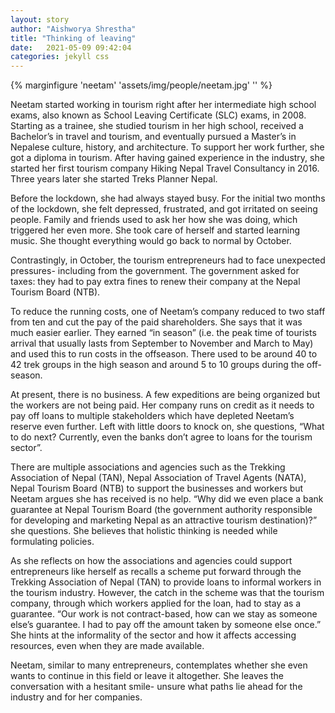 ```yaml
---
layout: story
author: "Aishworya Shrestha"
title: "Thinking of leaving"
date:   2021-05-09 09:42:04
categories: jekyll css
---
```


{% marginfigure 'neetam' 'assets/img/people/neetam.jpg' '' %}

Neetam started working in tourism right after her intermediate high school exams, also known as School Leaving Certificate (SLC) exams, in 2008. Starting as a trainee, she studied tourism in her high school, received a Bachelor’s in travel and tourism, and eventually pursued a Master’s in Nepalese culture, history, and architecture. To support her work further, she got a diploma in tourism. After having gained experience in the industry, she started her first tourism company Hiking Nepal Travel Consultancy in 2016.  Three years later she started Treks Planner Nepal. 

 
Before the lockdown, she had always stayed busy. For the initial two months of the lockdown, she felt depressed, frustrated, and got irritated on seeing people. Family and friends used to ask her how she was doing, which triggered her even more. She took care of herself and started learning music. She thought everything would go back to normal by October. 
 
Contrastingly, in October, the tourism entrepreneurs had to face unexpected pressures- including from the government. The government asked for taxes: they had to pay extra fines to renew their company at the Nepal Tourism Board (NTB). 

To reduce the running costs, one of  Neetam’s company reduced to two staff from ten and cut the pay of the paid shareholders. She says that it was much easier earlier. They earned “in season” (i.e. the peak time of tourists arrival that usually lasts from September to  November and March to May) and used this to run costs in the offseason. There used to be around 40 to 42 trek groups in the high season and around 5 to 10 groups during the off-season. 

At present, there is no business. A few expeditions are being organized but the workers are not being paid. Her company runs on credit as it needs to pay off loans to multiple stakeholders which have depleted Neetam’s reserve even further. Left with little doors to knock on, she questions, “What to do next? Currently, even the banks don’t agree to loans for the tourism sector”. 
 
There are multiple associations and agencies such as the Trekking Association of Nepal (TAN), Nepal Association of Travel Agents (NATA), Nepal Tourism Board (NTB) to support the businesses and workers but Neetam argues she has received is no help. “Why did we even place a bank guarantee at Nepal Tourism Board (the government authority responsible for developing and marketing Nepal as an attractive tourism destination)?” she questions. She believes that holistic thinking is needed while formulating policies. 

As she reflects on how the associations and agencies could support entrepreneurs like herself as recalls a scheme put forward through the Trekking Association of Nepal (TAN) to provide loans to informal workers in the tourism industry. However, the catch in the scheme was that the tourism company, through which workers applied for the loan, had to stay as a guarantee. “Our work is not contract-based, how can we stay as someone else’s guarantee. I had to pay off the amount taken by someone else once.” She hints at the informality of the sector and how it affects accessing resources, even when they are made available.

Neetam, similar to many entrepreneurs, contemplates whether she even wants to continue in this field or leave it altogether. She leaves the conversation with a hesitant smile- unsure what paths lie ahead for the industry and for her companies. 















